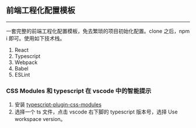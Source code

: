 ## 前端工程化配置模板

---

一套完整的前端工程化配置模板，免去繁琐的项目初始化配置。clone 之后，npm i 即可。使用如下技术栈。

1. React
2. Typescript
3. Webpack
4. Babel
5. ESLint

### CSS Modules 和 typescript 在 vscode 中的智能提示

1. 安装 [typescript-plugin-css-modules](https://github.com/mrmckeb/typescript-plugin-css-modules)
2. 选择一个 ts 文件，点击 vscode 右下脚的 typescript 版本号，选择 Use workspace version。
